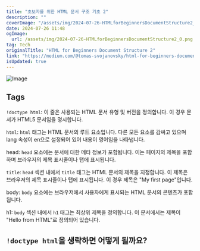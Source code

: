 ```yaml
---
title: "초보자를 위한 HTML 문서 구조 기초 2"
description: ""
coverImage: "/assets/img/2024-07-26-HTMLforBeginnersDocumentStructure2_0.png"
date: 2024-07-26 11:48
ogImage: 
  url: /assets/img/2024-07-26-HTMLforBeginnersDocumentStructure2_0.png
tag: Tech
originalTitle: "HTML for Beginners Document Structure 2"
link: "https://medium.com/@tomas-svojanovsky/html-for-beginners-document-structure-2-cb0ebb49aaa7"
isUpdated: true
---
```






![Image](/assets/img/2024-07-26-HTMLforBeginnersDocumentStructure2_0.png)

## Tags

`!doctype html`: 이 줄은 사용되는 HTML 문서 유형 및 버전을 정의합니다. 이 경우 문서가 HTML5 문서임을 명시합니다.

`html`: `html` 태그는 HTML 문서의 루트 요소입니다. 다른 모든 요소를 감싸고 있으며 lang 속성이 en으로 설정되어 있어 내용이 영어임을 나타냅니다.


<div class="content-ad"></div>

head: `head` 요소에는 문서에 대한 메타 정보가 포함됩니다. 이는 페이지의 제목을 포함하며 브라우저의 제목 표시줄이나 탭에 표시됩니다.

`title`: `head` 섹션 내에서 `title` 태그는 HTML 문서의 제목을 지정합니다. 이 제목은 브라우저의 제목 표시줄이나 탭에 표시됩니다. 이 경우 제목은 "My first page"입니다.

body: `body` 요소에는 브라우저에서 사용자에게 표시되는 HTML 문서의 콘텐츠가 포함됩니다.

h1: `body` 섹션 내에서 `h1` 태그는 최상위 제목을 정의합니다. 이 문서에서는 제목이 "Hello from HTML"로 정의되어 있습니다.

<div class="content-ad"></div>


## `!doctype html`을 생략하면 어떻게 될까요?
